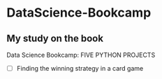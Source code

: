 # DataScience-Bookcamp

## My study on the book
Data Science Bookcamp: FIVE PYTHON PROJECTS


- [ ] Finding the winning strategy in a card game
